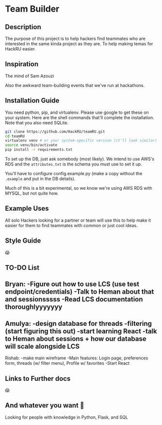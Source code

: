 # Team Builder

## Description

The purpose of this project is to help hackers find teammates who are interested in the same kinda project as they are. To help making temas for HackRU easier.
## Inspiration

The mind of Sam Azouzi

Also the awkward team-building events that we've run at hackathons.

## Installation Guide

You need python, pip, and virtualenv. Please use google to get these on your system.
Here are the shell commands that'll complete the installation. Note that you also need SQLite.
```bash
git clone https://github.com/HackRU/teamRU.git
cd teamRU
virtualenv venv # or your system-specific version (it'll look similar)
source venv/bin/activate
pip install -r requirements.txt
```

To set up the DB, just ask somebody (most likely). We intend to use AWS's RDS and the `attributes.txt` is the schema
you must use to set it up.

You'll have to configure config.example.py (make a copy without the `.example` and put in the DB details).

Much of this is a bit experimental, so we know we're using AWS RDS with MYSQL, but not quite how.

## Example Uses

All solo Hackers looking for a partner or team will use this to help make it easier for them to find teammates with common or just cool ideas.

## Style Guide

:scream:


## TO-DO List

Bryan:
-Figure out how to use LCS (use test endpoint/credentials)
-Talk to Heman about that and sessionsssss
-Read LCS documentation thoroughlyyyyyyy
-------------------------
Amulya:
-design database for threads
-filtering (start figuring this out)
-start learning React
-talk to Heman about sessions + how our database will scale alongside LCS
-------------------------
Rishab:
-make main wireframe
-Main features: Login page, preferences form, threads (w/ filter menu), Profile w/ favorites
-Start React

## Links to Further docs

:scream:

## And whatever you want :tada:
Looking for people with knowledge in Python, Flask, and SQL
